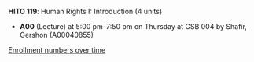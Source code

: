 **HITO 119**: Human Rights I: Introduction (4 units)

- **A00** (Lecture) at 5:00 pm–7:50 pm on Thursday at CSB 004 by Shafir, Gershon (A00040855)

[Enrollment numbers over time](./HITO119.tsv)
